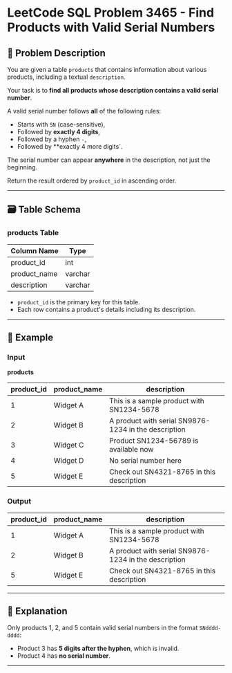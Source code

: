 # LeetCode SQL Problem 3465 - Find Products with Valid Serial Numbers

## 📘 Problem Description

You are given a table `products` that contains information about various products, including a textual `description`.

Your task is to **find all products whose description contains a valid serial number**.

A valid serial number follows **all** of the following rules:
- Starts with `SN` (case-sensitive),
- Followed by **exactly 4 digits**,
- Followed by a hyphen `-`,
- Followed by **exactly 4 more digits`.

The serial number can appear **anywhere** in the description, not just the beginning.

Return the result ordered by `product_id` in ascending order.

---

## 🗃️ Table Schema

### products Table

| Column Name  | Type    |
|--------------|---------|
| product_id   | int     |
| product_name | varchar |
| description  | varchar |

- `product_id` is the primary key for this table.
- Each row contains a product's details including its description.

---

## 🧪 Example

### Input

**products**

| product_id | product_name | description                                          |
|------------|--------------|------------------------------------------------------|
| 1          | Widget A     | This is a sample product with SN1234-5678            |
| 2          | Widget B     | A product with serial SN9876-1234 in the description |
| 3          | Widget C     | Product SN1234-56789 is available now                |
| 4          | Widget D     | No serial number here                                |
| 5          | Widget E     | Check out SN4321-8765 in this description            |

### Output

| product_id | product_name | description                                          |
|------------|--------------|------------------------------------------------------|
| 1          | Widget A     | This is a sample product with SN1234-5678            |
| 2          | Widget B     | A product with serial SN9876-1234 in the description |
| 5          | Widget E     | Check out SN4321-8765 in this description            |

---

## 🧠 Explanation

Only products 1, 2, and 5 contain valid serial numbers in the format `SNdddd-dddd`:
- Product 3 has **5 digits after the hyphen**, which is invalid.
- Product 4 has **no serial number**.

---
